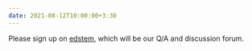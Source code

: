 ```yaml
---
date: 2021-08-12T10:00:00+3:30
---
```

Please sign up on [edstem](https://edstem.org/us/courses/7412), which will be our Q/A and discussion forum.
